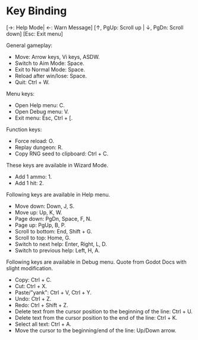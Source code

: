 # Key Binding

[→: Help Mode| ←: Warn Message]
[↑, PgUp: Scroll up | ↓, PgDn: Scroll down]
[Esc: Exit menu]

General gameplay:

* Move: Arrow keys, Vi keys, ASDW.
* Switch to Aim Mode: Space.
* Exit to Normal Mode: Space.
* Reload after win/lose: Space.
* Quit: Ctrl + W.

Menu keys:

* Open Help menu: C.
* Open Debug menu: V.
* Exit menu: Esc, Ctrl + [.

Function keys:

* Force reload: O.
* Replay dungeon: R.
* Copy RNG seed to clipboard: Ctrl + C.

These keys are available in Wizard Mode.

* Add 1 ammo: 1.
* Add 1 hit: 2.

Following keys are available in Help menu.

* Move down: Down, J, S.
* Move up: Up, K, W.
* Page down: PgDn, Space, F, N.
* Page up: PgUp, B, P.
* Scroll to bottom: End, Shift + G.
* Scroll to top: Home, G.
* Switch to next help: Enter, Right, L, D.
* Switch to previous help: Left, H, A.

Following keys are available in Debug menu. Quote from Godot Docs with slight modification.

* Copy: Ctrl + C.
* Cut: Ctrl + X.
* Paste/"yank": Ctrl + V, Ctrl + Y.
* Undo: Ctrl + Z.
* Redo: Ctrl + Shift + Z.
* Delete text from the cursor position to the beginning of the line: Ctrl + U.
* Delete text from the cursor position to the end of the line: Ctrl + K.
* Select all text: Ctrl + A.
* Move the cursor to the beginning/end of the line: Up/Down arrow.

